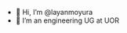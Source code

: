 - 👋 Hi, I’m @layanmoyura
- 🌱 I’m an engineering UG at UOR


<!---
layanmoyura/layanmoyura is a ✨ special ✨ repository because its `README.md` (this file) appears on your GitHub profile.
You can click the Preview link to take a look at your changes.
--->
